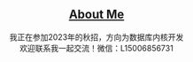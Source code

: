 
<h2><div align="center"><a href="https://attack204.com/">About Me</a> </div></h2>

<div align="center">我正在参加2023年的秋招，方向为数据库内核开发</div>

<div align="center">欢迎联系我一起交流！微信：L15006856731</div>
